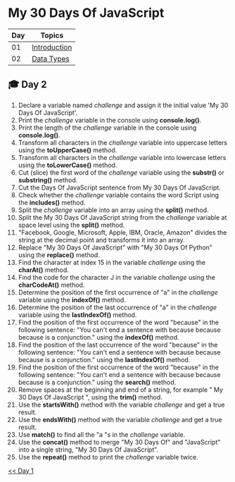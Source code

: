 # My 30 Days Of JavaScript

| Day | Topics |
|--|--|
| 01 | [Introduction](./README.md) |
| 02 | [Data Types](02_Day_Data_Types/README.md) |

## 🎓️ Day 2

1. Declare a variable named _challenge_ and assign it the initial value 'My 30 Days Of JavaScript'.
2. Print the _challenge_ variable in the console using **console.log()**.
3. Print the length of the _challenge_ variable in the console using **console.log()**.
4. Transform all characters in the _challenge_ variable into uppercase letters using the **toUpperCase()** method.
5. Transform all characters in the _challenge_ variable into lowercase letters using the **toLowerCase()** method.
6. Cut (slice) the first word of the _challenge_ variable using the **substr()** or **substring()** method.
7. Cut the Days Of JavaScript sentence from My 30 Days Of JavaScript.
8. Check whether the _challenge_ variable contains the word Script using the **includes()** method.
9. Split the _challenge_ variable into an array using the **split()** method.
10. Split the My 30 Days Of JavaScript string from the _challenge_ variable at space level using the **split()** method. 
11. "Facebook, Google, Microsoft, Apple, IBM, Oracle, Amazon" divides the string at the decimal point and transforms it into an array.
12. Replace "My 30 Days Of JavaScript" with "My 30 Days Of Python" using the **replace()** method.
13. Find the character at index 15 in the variable _challenge_ using the **charAt()** method.
14. Find the code for the character J in the variable _challenge_ using the **charCodeAt()** method.
15. Determine the position of the first occurrence of "a" in the _challenge_ variable using the **indexOf()** method.
16. Determine the position of the last occurrence of "a" in the _challenge_ variable using the **lastIndexOf()** method.
17. Find the position of the first occurrence of the word "because" in the following sentence: "You can't end a sentence with because because because is a conjunction." using the **indexOf()** method.
18. Find the position of the last occurrence of the word "because" in the following sentence: "You can't end a sentence with because because because is a conjunction." using the **lastIndexOf()** method.
19. Find the position of the first occurrence of the word "because" in the following sentence: "You can't end a sentence with because because because is a conjunction." using the **search()** method.
20. Remove spaces at the beginning and end of a string, for example " My 30 Days Of JavaScript ", using the **trim()** method.
21. Use the **startsWith()** method with the variable _challenge_ and get a true result.
22. Use the **endsWith()** method with the variable _challenge_ and get a true result.
23. Use **match()** to find all the "a "s in the _challenge_ variable.
24. Use the **concat()** method to merge "My 30 Days Of" and "JavaScript" into a single string, "My 30 Days Of JavaScript".
25. Use the **repeat()** method to print the _challenge_ variable twice.

[<< Day 1](../README.md)